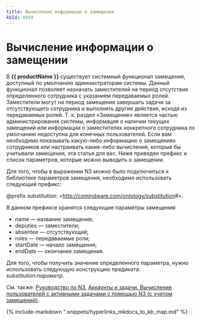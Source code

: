 ```yaml
---
title: Вычисление информации о замещении
kbId: 4939
---
```


# Вычисление информации о замещении

В **{{ productName }}** существует системный функционал замещения, доступный по умолчанию администраторам системы. Данный функционал позволяет назначать заместителей на период отсутствия определенного сотрудника с указанием передаваемых ролей. Заместители могут на период замещения завершать задачи за отсутствующего сотрудника и выполнять другие действия, исходя из передаваемых ролей. Т. к. раздел «Замещение» является частью администрирования системы, информация о наличии текущих замещений или информации о заместителях конкретного сотрудника по умолчанию недоступна для конечных пользователей. Если вам необходимо показывать какую-либо информацию о замещениях сотрудников или настраивать какие-либо вычисления, которые бы учитывали замещения, эта статья для вас. Ниже приведен префикс и список параметров, которые можно выводить о замещении.

Для того, чтобы в выражении N3 можно было подключиться к библиотеке параметров замещения, необходимо использовать следующий префикс:

@prefix substitution: <<http://comindware.com/ontology/substitution>#>.

В данном префиксе хранятся следующие параметры замещения:

- name — название замещения;
- deputies — заместители;
- absentee — отсутствующий;
- roles — передаваемые роли;
- startDate — начало замещения;
- endDate — окончание замещения.

Для того, чтобы получить значение определенного параметра, нужно использовать следующую конструкцию предиката: *substitution:параметр*.

См. также: [Руководство по N3](https://kb.comindware.ru/category/comindware-business-application-platform/%d0%92%d0%b5%d1%80%d1%81%d0%b8%d1%8f-3-5/%d0%a0%d1%83%d0%ba%d0%be%d0%b2%d0%be%d0%b4%d1%81%d1%82%d0%b2%d0%b0/%d0%a0%d1%83%d0%ba%d0%be%d0%b2%d0%be%d0%b4%d1%81%d1%82%d0%b2%d0%be-%d0%bf%d0%be-n3/331/), [Аккаунты и задачи. Вычисление пользователей с активными задачами с помощью N3 (с учетом замещений)](https://kb.comindware.ru/article.php?id=4966).

{% include-markdown ".snippets/hyperlinks_mkdocs_to_kb_map.md" %}

